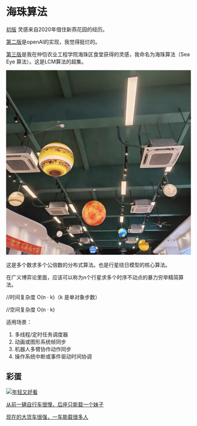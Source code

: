# 海珠算法

[初版](v1) 灵感来自2020年借住新燕花园的经历。

[第二版](v2)是openAI的实现，我觉得挺烂的。

[第三版](v3)是我在仲恺农业工程学院海珠区食堂获得的灵感，我命名为海珠算法（Sea Eye 算法）。这是LCM算法的超集。

![image](/docs/zhku.jpeg)

这是多个数求多个公倍数的分布式算法。也是行星绕日模型的核心算法。

在广义博弈论里面，应该可以称为n个行星求多个时序不动点的暴力穷举精简算法。

//时间复杂度 O(n · k)（k 是单对象步数）

//空间复杂度 O(n · k)

适用场景：

1. 多线程/定时任务调度器
1. 动画或图形系统帧同步
1. 机器人多臂协作动作同步
1. 操作系统中断或事件驱动时间协调

## 彩蛋

<a href="https://www.youtube.com/watch?v=ACVJRLrXLwc&ab_channel=%E8%98%8B%E8%98%8B%E6%BE%8E%E6%BE%8EPINPINPONPON" target="_blank">
  <img src="loveYouAll1111.png" alt="年轻又好看" style="max-width:700px; height:auto;">
</a>

[从前一辆自行车很慢，后座只能载一个妹子](rich.go#L6)

[现在的大货车很强，一车能载很多人](rich.go#L18)
